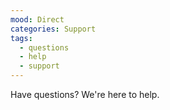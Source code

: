 ```yaml
---
mood: Direct
categories: Support
tags:
  - questions
  - help
  - support
---
```

Have questions? We're here to help.